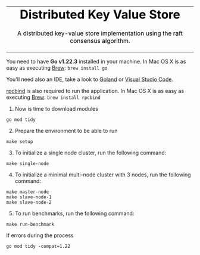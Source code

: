 <table align="center">
    <tr style="text-align: center;">
        <td align="center" width="9999">
 <h1 style="color: black; margin-top: 0">Distributed Key Value Store</h1>

<p style="color: black">A distributed key-value store implementation using the raft consensus algorithm.</p>
</td>
</tr>
</table>

You need to have **Go v1.22.3** installed in your machine.
In Mac OS X is as easy as executing [Brew](https://brew.sh/): `brew install go`

You'll need also an IDE, take a look to [Goland](https://www.jetbrains.com/go/)
or [Visual Studio Code](https://code.visualstudio.com/).

[rpcbind](https://www.unix.com/man-page/osx/8/rpcbind/) is also required to run the application.
In Mac OS X is as easy as executing [Brew](https://brew.sh/): `brew install rpcbind`

1. Now is time to download modules

```shell
go mod tidy
```


2. Prepare the environment to be able to run

```shell
make setup
```

3. To initialize a single node cluster, run the following command:

```shell
make single-node
```

4. To initialize a minimal multi-node cluster with 3 nodes, run the following command:

```shell
make master-node
make slave-node-1
make slave-node-2
```

5. To run benchmarks, run the following command:

```shell
make run-benchmark
```

If errors during the process

```shell
go mod tidy -compat=1.22
```